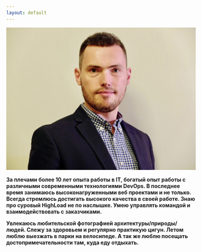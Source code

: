 ```yaml
---
layout: default
---
```

![](assets/img/092017.jpg)

**За плечами более 10 лет опыта работы в IT, богатый опыт работы с различными современными технологиями DevOps. В последнее время занимаюсь высоконагруженными веб проектами и не только. Всегда стремлюсь достигать высокого качества в своей работе. Знаю про суровый HighLoad не по наслышке. Умею управлять командой и взаимодействовать с заказчиками.**

**Увлекаюсь любительской фотографией архитектуры/природы/людей. Слежу за здоровьем и регулярно практикую цигун. Летом люблю выезжать в парки на велосипеде. А так же люблю посещать достопримечательности там, куда еду отдыхать.**

